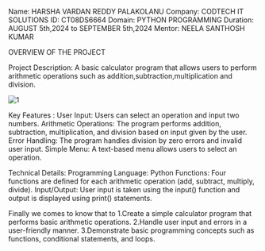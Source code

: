 Name: HARSHA VARDAN REDDY PALAKOLANU
Company: CODTECH IT SOLUTIONS
ID: CT08DS6664
Domain: PYTHON PROGRAMMING
Duration: AUGUST 5th,2024 to SEPTEMBER 5th,2024
Mentor: NEELA SANTHOSH KUMAR

OVERVIEW OF THE PROJECT

Project Description: 
    A basic calculator program that allows users to perform arithmetic operations such as addition,subtraction,multiplication and division.

![1](https://github.com/user-attachments/assets/563c35c7-8198-4d33-9ccf-7454935be4a6)


Key Features :
      User Input: Users can select an operation and input two numbers.
      Arithmetic Operations: The program performs addition, subtraction, multiplication, and division based on input given  by the user.
      Error Handling: The program handles division by zero errors and invalid user input.
      Simple Menu: A text-based menu allows users to select an operation.
	  
Technical Details:
     Programming Language: Python
     Functions: Four functions are defined for each arithmetic operation (add, subtract, multiply, divide).
     Input/Output: User input is taken using the input() function and output is displayed using print() statements.

Finally we comes to know that to
  1.Create a simple calculator program that performs basic arithmetic operations.
  2.Handle user input and errors in a user-friendly manner.
  3.Demonstrate basic programming concepts such as functions, conditional statements, and loops.
